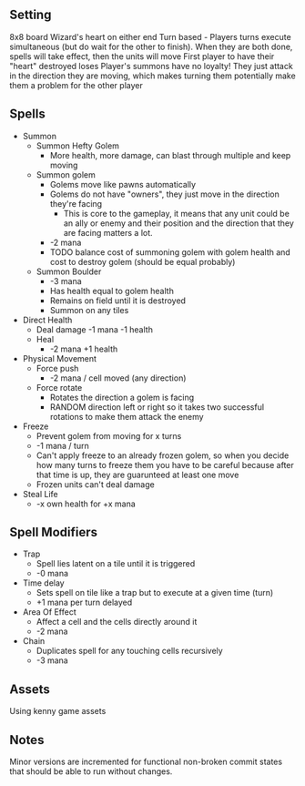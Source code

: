## Setting

8x8 board
Wizard's heart on either end
Turn based - Players turns execute simultaneous (but do wait for the other to finish). When they are both done, spells will take effect, then the units will move
First player to have their "heart" destroyed loses
Player's summons have no loyalty! They just attack in the direction they are moving, which makes turning them potentially make them a problem for the other player

## Spells

- Summon
  - Summon Hefty Golem
    - More health, more damage, can blast through multiple and keep moving
  - Summon golem
    - Golems move like pawns automatically
    - Golems do not have "owners", they just move in the direction they're facing
      - This is core to the gameplay, it means that any unit could be an ally or enemy and their position and the direction that they are facing matters a lot.
    - -2 mana
    - TODO balance cost of summoning golem with golem health and cost to destroy golem (should be equal probably)
  - Summon Boulder
    - -3 mana
    - Has health equal to golem health
    - Remains on field until it is destroyed
    - Summon on any tiles
- Direct Health
  - Deal damage -1 mana -1 health
  - Heal
    - -2 mana +1 health
- Physical Movement
  - Force push
    - -2 mana / cell moved (any direction)
  - Force rotate
    - Rotates the direction a golem is facing
    - RANDOM direction left or right so it takes two successful rotations to make them attack the enemy
- Freeze
  - Prevent golem from moving for x turns
  - -1 mana / turn
  - Can't apply freeze to an already frozen golem, so when you decide how many turns to freeze them you have to be careful because after that time is up, they are guarunteed at least one move
  - Frozen units can't deal damage
- Steal Life
  - -x own health for +x mana

## Spell Modifiers

- Trap
  - Spell lies latent on a tile until it is triggered
  - -0 mana
- Time delay
  - Sets spell on tile like a trap but to execute at a given time (turn)
  - +1 mana per turn delayed
- Area Of Effect
  - Affect a cell and the cells directly around it
  - -2 mana
- Chain
  - Duplicates spell for any touching cells recursively
  - -3 mana

## Assets

Using kenny game assets

## Notes

Minor versions are incremented for functional non-broken commit states that should be able to run without changes.
